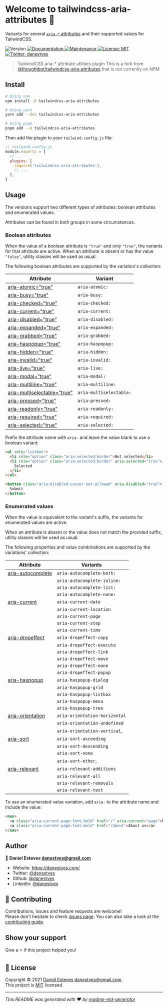 # Welcome to tailwindcss-aria-attributes 👋

Variants for several [`aria-*` attributes](https://www.w3.org/TR/wai-aria/#state-prop-def) and their supported values for TailwindCSS.

<p>
  <img alt="Version" src="https://img.shields.io/badge/version-1.0.0-blue.svg?cacheSeconds=2592000" />
  <a href="https://github.com/danestves/tailwindcss-aria-attributes#readme" target="_blank">
    <img alt="Documentation" src="https://img.shields.io/badge/documentation-yes-brightgreen.svg" />
  </a>
  <a href="https://github.com/danestves/tailwindcss-aria-attributes/graphs/commit-activity" target="_blank">
    <img alt="Maintenance" src="https://img.shields.io/badge/Maintained%3F-yes-green.svg" />
  </a>
  <a href="https://github.com/danestves/tailwindcss-aria-attributes/blob/master/LICENSE" target="_blank">
    <img alt="License: MIT" src="https://img.shields.io/github/license/danestves/tailwindcss-aria-attributes" />
  </a>
  <a href="https://twitter.com/danestves" target="_blank">
    <img alt="Twitter: danestves" src="https://img.shields.io/twitter/follow/danestves.svg?style=social" />
  </a>
</p>

> TailwindCSS aria-\* attribute utilities plugin
> This is a fork from [@thoughtbot/tailwindcss-aria-attributes](https://github.com/thoughtbot/tailwindcss-aria-attributes) that is not currently on NPM

## Install

```sh
# Using npm
npm install -D tailwindcss-aria-attributes

# Using yarn
yarn add --dev tailwindcss-aria-attributes

# Using pnpm
pnpm add --D tailwindcss-aria-attributes
```

Then add the plugin to your `tailwind.config.js` file:

```js
// tailwind.config.js
module.exports = {
  // ...
  plugins: [
    require('tailwindcss-aria-attributes'),
    // ...
  ],
}
```

## Usage

The versions support two different types of attributes: boolean attributes and enumerated values.

Attributes can be found in both groups in some circumstances.

### Boolean attributes

When the value of a boolean attribute is `"true"` and only `"true"`, the variants for that attribute are active. When an attribute is absent or has the value `"false"`, utility classes will be used as usual.

The following boolean attributes are supported by the variation's collection:

| Attribute                                                                           | Variant                 |
| ----------------------------------------------------------------------------------- | ----------------------- |
| [aria-atomic="true"](https://www.w3.org/TR/wai-aria/#aria-atomic)                   | `aria-atomic:`          |
| [aria-busy="true"](https://www.w3.org/TR/wai-aria/#aria-busy)                       | `aria-busy:`            |
| [aria-checked="true"](https://www.w3.org/TR/wai-aria/#aria-checked)                 | `aria-checked:`         |
| [aria-current="true"](https://www.w3.org/TR/wai-aria/#aria-current)                 | `aria-current:`         |
| [aria-disabled="true"](https://www.w3.org/TR/wai-aria/#aria-disabled)               | `aria-disabled:`        |
| [aria-expanded="true"](https://www.w3.org/TR/wai-aria/#aria-expanded)               | `aria-expanded:`        |
| [aria-grabbed="true"](https://www.w3.org/TR/wai-aria/#aria-grabbed)                 | `aria-grabbed:`         |
| [aria-haspopup="true"](https://www.w3.org/TR/wai-aria/#aria-haspopup)               | `aria-haspopup:`        |
| [aria-hidden="true"](https://www.w3.org/TR/wai-aria/#aria-hidden)                   | `aria-hidden:`          |
| [aria-invalid="true"](https://www.w3.org/TR/wai-aria/#aria-invalid)                 | `aria-invalid:`         |
| [aria-live="true"](https://www.w3.org/TR/wai-aria/#aria-live)                       | `aria-live:`            |
| [aria-modal="true"](https://www.w3.org/TR/wai-aria/#aria-modal)                     | `aria-modal:`           |
| [aria-multiline="true"](https://www.w3.org/TR/wai-aria/#aria-multiline)             | `aria-multiline:`       |
| [aria-multiselectable="true"](https://www.w3.org/TR/wai-aria/#aria-multiselectable) | `aria-multiselectable:` |
| [aria-pressed="true"](https://www.w3.org/TR/wai-aria/#aria-pressed)                 | `aria-pressed:`         |
| [aria-readonly="true"](https://www.w3.org/TR/wai-aria/#aria-readonly)               | `aria-readonly:`        |
| [aria-required="true"](https://www.w3.org/TR/wai-aria/#aria-required)               | `aria-required:`        |
| [aria-selected="true"](https://www.w3.org/TR/wai-aria/#aria-selected)               | `aria-selected:`        |

Prefix the attribute name with `aria-` and leave the value blank to use a boolean variant:

```html
<ul role="listbox">
  <li role="option" class="aria-selected:border">Not selected</li>
  <li role="option" class="aria-selected:border" aria-selected="true">
    Selected
  </li>
</ul>

<button class="aria-disabled:cursor-not-allowed" aria-disabled="true">
  Submit
</button>
```

### Enumerated values

When the value is equivalent to the variant's suffix, the variants for enumerated values are active.

When an attribute is absent or the value does not match the provided suffix, utility classes will be used as usual.

The following properties and value combinations are supported by the variations' collection:

| Attribute                                                              | Variants                      |
| ---------------------------------------------------------------------- | ----------------------------- |
| [aria-autocomplete](https://www.w3.org/TR/wai-aria/#aria-autocomplete) | `aria-autocomplete-both:`     |
|                                                                        | `aria-autocomplete-inline:`   |
|                                                                        | `aria-autocomplete-list:`     |
|                                                                        | `aria-autocomplete-none:`     |
| [aria-current](https://www.w3.org/TR/wai-aria/#aria-current)           | `aria-current-date`           |
|                                                                        | `aria-current-location`       |
|                                                                        | `aria-current-page`           |
|                                                                        | `aria-current-step`           |
|                                                                        | `aria-current-time`           |
| [aria-dropeffect](https://www.w3.org/TR/wai-aria/#aria-dropeffect)     | `aria-dropeffect-copy`        |
|                                                                        | `aria-dropeffect-execute`     |
|                                                                        | `aria-dropeffect-link`        |
|                                                                        | `aria-dropeffect-move`        |
|                                                                        | `aria-dropeffect-none`        |
|                                                                        | `aria-dropeffect-popup`       |
| [aria-haspopup](https://www.w3.org/TR/wai-aria/#aria-dropeffect)       | `aria-haspopup-dialog`        |
|                                                                        | `aria-haspopup-grid`          |
|                                                                        | `aria-haspopup-listbox`       |
|                                                                        | `aria-haspopup-menu`          |
|                                                                        | `aria-haspopup-tree`          |
| [aria-orientation](https://www.w3.org/TR/wai-aria/#aria-dropeffect)    | `aria-orientation-horizontal` |
|                                                                        | `aria-orientation-undefined`  |
|                                                                        | `aria-orientation-vertical`,  |
| [aria-sort](https://www.w3.org/TR/wai-aria/#aria-dropeffect)           | `aria-sort-ascending`         |
|                                                                        | `aria-sort-descending`        |
|                                                                        | `aria-sort-none`              |
|                                                                        | `aria-sort-other`,            |
| [aria-relevant](https://www.w3.org/TR/wai-aria/#aria-dropeffect)       | `aria-relevant-additions`     |
|                                                                        | `aria-relevant-all`           |
|                                                                        | `aria-relevant-removals`      |
|                                                                        | `aria-relevant-text`          |

To use an enumerated value variation, add `aria-` to the attribute name and include the value:

```html
<nav>
  <a class="aria-current-page:font-bold" href="/" aria-current="page">Root</a>
  <a class="aria-current-page:font-bold" href="/about">About us</a>
</nav>
```

## Author

👤 **Daniel Esteves <danestves@gmail.com>**

- Website: https://danestves.com/
- Twitter: [@danestves](https://twitter.com/danestves)
- Github: [@danestves](https://github.com/danestves)
- LinkedIn: [@danestves](https://linkedin.com/in/danestves)

## 🤝 Contributing

Contributions, issues and feature requests are welcome!<br /> Please don't hesitate to check [issues page](https://github.com/danestves/tailwindcss-aria-attributes/issues). You can also take a look at the [contributing guide](https://github.com/danestves/tailwindcss-aria-attributes/blob/master/CONTRIBUTING.md).

## Show your support

Give a ⭐️ if this project helped you!

## 📝 License

Copyright © 2021 [Daniel Esteves <danestves@gmail.com>](https://github.com/danestves).<br />
This project is [MIT](https://github.com/danestves/tailwindcss-aria-attributes/blob/master/LICENSE) licensed.

---

_This README was generated with ❤️ by [readme-md-generator](https://github.com/kefranabg/readme-md-generator)_
